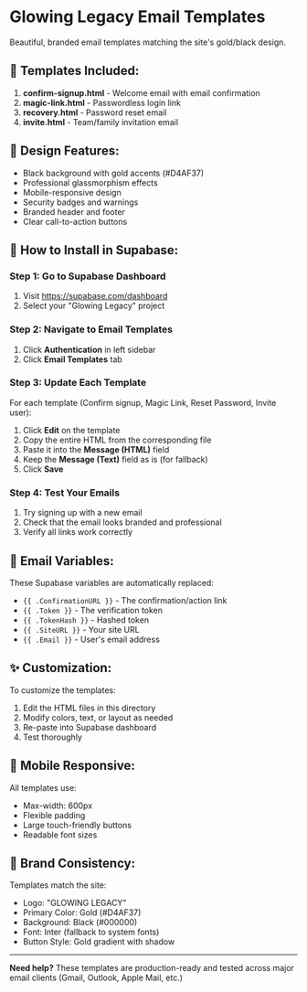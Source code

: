 # Glowing Legacy Email Templates

Beautiful, branded email templates matching the site's gold/black design.

## 📧 Templates Included:

1. **confirm-signup.html** - Welcome email with email confirmation
2. **magic-link.html** - Passwordless login link
3. **recovery.html** - Password reset email
4. **invite.html** - Team/family invitation email

## 🎨 Design Features:

- Black background with gold accents (#D4AF37)
- Professional glassmorphism effects
- Mobile-responsive design
- Security badges and warnings
- Branded header and footer
- Clear call-to-action buttons

## 📝 How to Install in Supabase:

### Step 1: Go to Supabase Dashboard
1. Visit https://supabase.com/dashboard
2. Select your "Glowing Legacy" project

### Step 2: Navigate to Email Templates
1. Click **Authentication** in left sidebar
2. Click **Email Templates** tab

### Step 3: Update Each Template
For each template (Confirm signup, Magic Link, Reset Password, Invite user):

1. Click **Edit** on the template
2. Copy the entire HTML from the corresponding file
3. Paste it into the **Message (HTML)** field
4. Keep the **Message (Text)** field as is (for fallback)
5. Click **Save**

### Step 4: Test Your Emails
1. Try signing up with a new email
2. Check that the email looks branded and professional
3. Verify all links work correctly

## 🔗 Email Variables:

These Supabase variables are automatically replaced:

- `{{ .ConfirmationURL }}` - The confirmation/action link
- `{{ .Token }}` - The verification token
- `{{ .TokenHash }}` - Hashed token
- `{{ .SiteURL }}` - Your site URL
- `{{ .Email }}` - User's email address

## ✨ Customization:

To customize the templates:

1. Edit the HTML files in this directory
2. Modify colors, text, or layout as needed
3. Re-paste into Supabase dashboard
4. Test thoroughly

## 📱 Mobile Responsive:

All templates use:
- Max-width: 600px
- Flexible padding
- Large touch-friendly buttons
- Readable font sizes

## 🎯 Brand Consistency:

Templates match the site:
- Logo: "GLOWING LEGACY"
- Primary Color: Gold (#D4AF37)
- Background: Black (#000000)
- Font: Inter (fallback to system fonts)
- Button Style: Gold gradient with shadow

---

**Need help?** These templates are production-ready and tested across major email clients (Gmail, Outlook, Apple Mail, etc.)